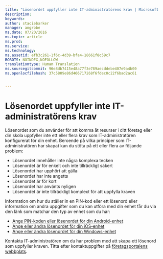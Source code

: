 ```yaml
---
title: "Lösenordet uppfyller inte IT-administratörens krav | Microsoft Intune"
description: 
keywords: 
author: staciebarker
manager: angrobe
ms.date: 07/20/2016
ms.topic: article
ms.prod: 
ms.service: 
ms.technology: 
ms.assetid: efb3c261-1f6c-4d39-bfa4-18661f8c59c7
ROBOTS: NOINDEX,NOFOLLOW
translationtype: Human Translation
ms.sourcegitcommit: 96e8db7415e48a77f3e789aecddebe407e9a4b00
ms.openlocfilehash: 37c5809e86d466717268f6fdec0c22f6bad2ac61


---
```


# Lösenordet uppfyller inte IT-administratörens krav

Lösenordet som du använder för att komma åt resurser i ditt företag eller din skola uppfyller inte ett eller flera krav som IT-administratören konfigurerat för din enhet. Beroende på vilka principer som IT-administratören har skapat kan du stöta på ett eller flera av följande problem:

- Lösenordet innehåller inte några komplexa tecken
- Lösenordet är för enkelt och inte tillräckligt säkert
- Lösenordet har upphört att gälla
- Lösenordet har inte angetts
- Lösenordet är för kort
- Lösenordet har använts nyligen
- Lösenordet är inte tillräckligt komplext för att uppfylla kraven

Information om hur du ställer in en PIN-kod eller ett lösenord eller information om andra uppgifter som du kan utföra med din enhet får du via den länk som matchar den typ av enhet som du har:

- [Ange PIN-koden eller lösenordet för din Android-enhet](set-your-pin-or-password-android.md)
- [Ange eller ändra lösenordet för din iOS-enhet](set-or-change-your-passcode-ios.md)
- [Ange eller ändra lösenordet för din Windows-enhet](set-or-change-your-password-windows.md)

Kontakta IT-administratören om du har problem med att skapa ett lösenord som uppfyller kraven. Titta efter kontaktuppgifter på [företagsportalens webbplats](http://portal.manage.microsoft.com).



<!--HONumber=Aug16_HO4-->


